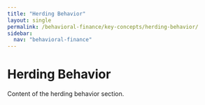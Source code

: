 ```yaml
---
title: "Herding Behavior"
layout: single
permalink: /behavioral-finance/key-concepts/herding-behavior/
sidebar:
  nav: "behavioral-finance"
---
```

# Herding Behavior

Content of the herding behavior section.